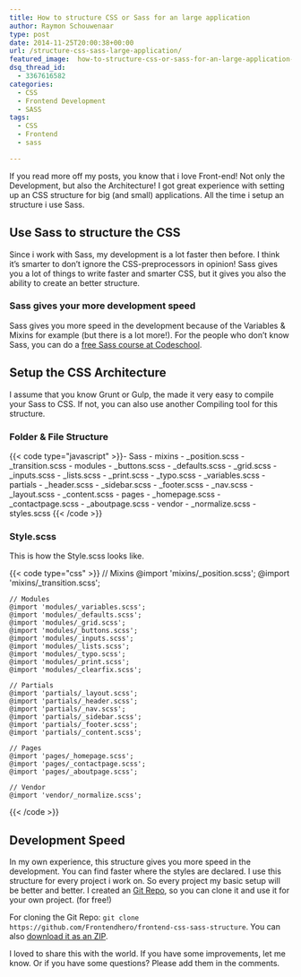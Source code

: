 ```yaml
---
title: How to structure CSS or Sass for an large application
author: Raymon Schouwenaar
type: post
date: 2014-11-25T20:00:38+00:00
url: /structure-css-sass-large-application/
featured_image:  how-to-structure-css-or-sass-for-an-large-application-825x347.jpg
dsq_thread_id:
  - 3367616582
categories:
  - CSS
  - Frontend Development
  - SASS
tags:
  - CSS
  - Frontend
  - sass

---
```

If you read more off my posts, you know that i love Front-end! Not only the Development, but also the Architecture! I got great experience with setting up an CSS structure for big (and small) applications. All the time i setup an structure i use Sass.

## Use Sass to structure the CSS

Since i work with Sass, my development is a lot faster then before. I think it&#8217;s smarter to don&#8217;t ignore the CSS-preprocessors in opinion! Sass gives you a lot of things to write faster and smarter CSS, but it gives you also the ability to create an better structure.

### Sass gives your more development speed

Sass gives you more speed in the development because of the Variables & Mixins for example (but there is a lot more!). For the people who don&#8217;t know Sass, you can do a [free Sass course at Codeschool][1].

## Setup the CSS Architecture

I assume that you know Grunt or Gulp, the made it very easy to compile your Sass to CSS. If not, you can also use another Compiling tool for this structure.

### Folder & File Structure

{{< code type="javascript" >}}- Sass
    - mixins
        - _position.scss
        - _transition.scss
    - modules
        - _buttons.scss
        - _defaults.scss
        - _grid.scss
        - _inputs.scss
        - _lists.scss
        - _print.scss
        - _typo.scss
        - _variables.scss
    - partials
        - _header.scss
        - _sidebar.scss
        - _footer.scss
        - _nav.scss
        - _layout.scss
        - _content.scss
    - pages
        - _homepage.scss
        - _contactpage.scss
        - _aboutpage.scss
    - vendor
        - _normalize.scss
    - styles.scss
{{< /code >}}

### Style.scss

This is how the Style.scss looks like.

{{< code type="css" >}}
    // Mixins
    @import 'mixins/_position.scss';
    @import 'mixins/_transition.scss';

    // Modules
    @import 'modules/_variables.scss';
    @import 'modules/_defaults.scss';
    @import 'modules/_grid.scss';
    @import 'modules/_buttons.scss';
    @import 'modules/_inputs.scss';
    @import 'modules/_lists.scss';
    @import 'modules/_typo.scss';
    @import 'modules/_print.scss';
    @import 'modules/_clearfix.scss';

    // Partials
    @import 'partials/_layout.scss';
    @import 'partials/_header.scss';
    @import 'partials/_nav.scss';
    @import 'partials/_sidebar.scss';
    @import 'partials/_footer.scss';
    @import 'partials/_content.scss';

    // Pages
    @import 'pages/_homepage.scss';
    @import 'pages/_contactpage.scss';
    @import 'pages/_aboutpage.scss';

    // Vendor
    @import 'vendor/_normalize.scss';

{{< /code >}}

## Development Speed

In my own experience, this structure gives you more speed in the development. You can find faster where the styles are declared. I use this structure for every project i work on. So every project my basic setup will be better and better. I created an [Git Repo][2], so you can clone it and use it for your own project. (for free!)

For cloning the Git Repo: `git clone https://github.com/Frontendhero/frontend-css-sass-structure`. You can also [download it as an ZIP][3].

I loved to share this with the world. If you have some improvements, let me know. Or if you have some questions? Please add them in the comments.

 [1]: https://www.codeschool.com/courses/assembling-sass
 [2]: https://github.com/Frontendhero/frontend-css-sass-structure
 [3]: https://github.com/Frontendhero/frontend-css-sass-structure/archive/master.zip